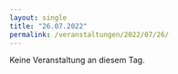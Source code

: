 ```yaml
---
layout: single
title: "26.07.2022"
permalink: /veranstaltungen/2022/07/26/
---
```


Keine Veranstaltung an diesem Tag.
